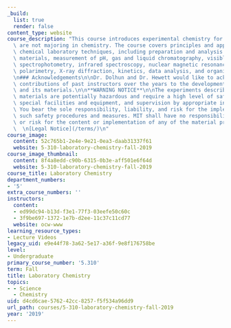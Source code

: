 ```yaml
---
_build:
  list: true
  render: false
content_type: website
course_description: "This course introduces experimental chemistry for students who\
  \ are not majoring in chemistry. The course covers principles and applications of\
  \ chemical laboratory techniques, including preparation and analysis of chemical\
  \ materials, measurement of pH, gas and liquid chromatography, visible-ultraviolet\
  \ spectrophotometry, infrared spectroscopy, nuclear magnetic resonance, mass spectrometry,\
  \ polarimetry, X-ray diffraction, kinetics, data analysis, and organic synthesis.\n\
  \n### Acknowledgements\n\nDr. Dolhun and Dr. Hewett would like to acknowledge the\
  \ contributions of past instructors over the years to the development of this course\
  \ and its materials.\n\n**WARNING NOTICE**\n\nThe experiments described in these\
  \ materials are potentially hazardous and require a high level of safety training,\
  \ special facilities and equipment, and supervision by appropriate individuals.\
  \ You bear the sole responsibility, liability, and risk for the implementation of\
  \ such safety procedures and measures. MIT shall have no responsibility, liability,\
  \ or risk for the content or implementation of any of the material presented.  \n\
  \  \n[Legal Notice](/terms/)\n"
course_image:
  content: 52c765b1-2e4e-9e21-0ea3-daab31337f61
  website: 5-310-laboratory-chemistry-fall-2019
course_image_thumbnail:
  content: 8f4a8edd-c90b-6315-0b3e-aff501e6f64d
  website: 5-310-laboratory-chemistry-fall-2019
course_title: Laboratory Chemistry
department_numbers:
- '5'
extra_course_numbers: ''
instructors:
  content:
  - ed99dc94-b13d-f3e1-77f3-03eefe50c60c
  - 3f9be697-1372-1e7b-d2ee-11c37c11cd77
  website: ocw-www
learning_resource_types:
- Lecture Videos
legacy_uid: e9e44f78-3a62-5e17-a36f-9e8f176758be
level:
- Undergraduate
primary_course_number: '5.310'
term: Fall
title: Laboratory Chemistry
topics:
- - Science
  - Chemistry
uid: d4cd6cae-5762-42cc-8257-f5f534a96dd9
url_path: courses/5-310-laboratory-chemistry-fall-2019
year: '2019'
---
```

